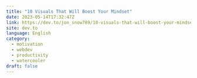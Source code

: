 ```yaml
---
title: "10 Visuals That Will Boost Your Mindset"
date: 2023-05-14T17:32:47Z
link: https://dev.to/jon_snow789/10-visuals-that-will-boost-your-mindset-4pge?utm_medium=RSS&utm_source=news.12bit.vn
site: dev.to
language: English
category:
  - motivation
  - webdev
  - productivity
  - watercooler
draft: false
---
```

